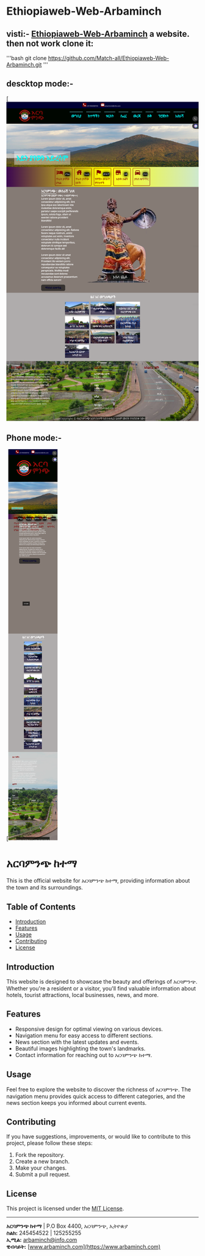 # Ethiopiaweb-Web-Arbaminch
## visti:- [Ethiopiaweb-Web-Arbaminch](https://match-all.github.io/Ethiopiaweb-Web-Arbaminch/) a website. then not work clone it:
  '''bash
   git clone https://github.com/Match-all/Ethiopiaweb-Web-Arbaminch.git
   '''

## descktop mode:-
[![Open in Cloud Shell](./screencapture-127-0-0-1-5500-index-html-2023-12-17-23_57_02.png)

## Phone mode:-
[![phone mode](./Responsible.png)
# አርባምንጭ ከተማ


This is the official website for አርባምንጭ ከተማ, providing information about the town and its surroundings.

## Table of Contents
- [Introduction](#introduction)
- [Features](#features)
- [Usage](#usage)
- [Contributing](#contributing)
- [License](#license)

## Introduction
This website is designed to showcase the beauty and offerings of አርባምንጭ. Whether you're a resident or a visitor, you'll find valuable information about hotels, tourist attractions, local businesses, news, and more.

## Features
- Responsive design for optimal viewing on various devices.
- Navigation menu for easy access to different sections.
- News section with the latest updates and events.
- Beautiful images highlighting the town's landmarks.
- Contact information for reaching out to አርባምንጭ ከተማ.

## Usage
Feel free to explore the website to discover the richness of አርባምንጭ. The navigation menu provides quick access to different categories, and the news section keeps you informed about current events.

## Contributing 
If you have suggestions, improvements, or would like to contribute to this project, please follow these steps:
1. Fork the repository.
2. Create a new branch.
3. Make your changes.
4. Submit a pull request.

## License
This project is licensed under the [MIT License](./LICENSE.md).

---

**አርባምንጭ ከተማ** | P.O Box 4400, አርባምንጭ, ኢትዮጵያ  
**ስልክ:** 245454522 | 125255255  
**ኢሚል:** arbaminch@info.com  
**ዊብሳይት:** [www.arbaminch.com](https://www.arbaminch.com)
